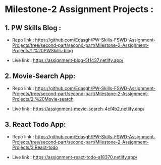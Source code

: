 # Milestone-2 Assignment Projects :

## 1. PW Skills Blog : 
  * Repo link : https://github.com/Edasgh/PW-Skills-FSWD-Assignment-Projects/tree/second-part/second-part/Milestone-2-Assignment-Projects/1.%20PWSkills-blog

  * Live link : https://assignment-blog-5f1437.netlify.app/


## 2. Movie-Search App:
  * Repo link : https://github.com/Edasgh/PW-Skills-FSWD-Assignment-Projects/tree/second-part/second-part/Milestone-2-Assignment-Projects/2.%20Movie-search

  * Live link : https://assignment-movie-search-4cf4b2.netlify.app/



## 3. React Todo App:
  * Repo link : https://github.com/Edasgh/PW-Skills-FSWD-Assignment-Projects/tree/second-part/second-part/Milestone-2-Assignment-Projects/3.React-todo

  * Live link : https://assignment-react-todo-a18370.netlify.app/
